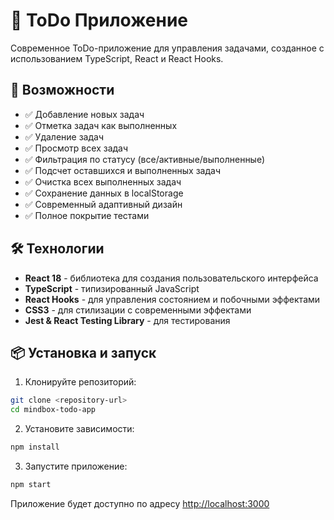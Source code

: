 # 📝 ToDo Приложение

Современное ToDo-приложение для управления задачами, созданное с использованием TypeScript, React и React Hooks.

## 🚀 Возможности

- ✅ Добавление новых задач
- ✅ Отметка задач как выполненных
- ✅ Удаление задач
- ✅ Просмотр всех задач
- ✅ Фильтрация по статусу (все/активные/выполненные)
- ✅ Подсчет оставшихся и выполненных задач
- ✅ Очистка всех выполненных задач
- ✅ Сохранение данных в localStorage
- ✅ Современный адаптивный дизайн
- ✅ Полное покрытие тестами

## 🛠 Технологии

- **React 18** - библиотека для создания пользовательского интерфейса
- **TypeScript** - типизированный JavaScript
- **React Hooks** - для управления состоянием и побочными эффектами
- **CSS3** - для стилизации с современными эффектами
- **Jest & React Testing Library** - для тестирования

## 📦 Установка и запуск

1. Клонируйте репозиторий:
```bash
git clone <repository-url>
cd mindbox-todo-app
```

2. Установите зависимости:
```bash
npm install
```

3. Запустите приложение:
```bash
npm start
```

Приложение будет доступно по адресу [http://localhost:3000](http://localhost:3000)
